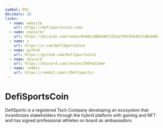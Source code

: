 ```yaml
---
symbol: DSC
decimals: 18
links:
  - name: website
    url: https://defisportscoin.com/
  - name: explorer
    url: https://bscscan.com/token/0x662cBBEb9872251a795F85648333Be0dbFcAd653
  - name: x
    url: https://x.com/DefiSportsCoin
  - name: github
    url: https://github.com/DefiSportsCoin
  - name: discord
    url: https://discord.com/invite/ZH5he22eme
  - name: reddit
    url: https://reddit.com/r/DefiSports/
---
```


# DefiSportsCoin

DefiSports is a registered Tech Company developing an ecosystem that incentivizes stakeholders through the hybrid platform with gaming and NFT and has signed professional athletes on board as ambassadors.
